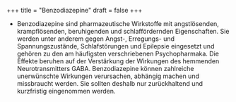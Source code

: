 +++
title = "Benzodiazepine"
draft = false
+++

-   Benzodiazepine sind pharmazeutische Wirkstoffe mit angstlösenden, krampflösenden, beruhigenden und schlaffördernden Eigenschaften. Sie werden unter anderem gegen Angst-, Erregungs- und Spannungszustände, Schlafstörungen und Epilepsie eingesetzt und gehören zu den am häufigsten verschriebenen Psychopharmaka. Die Effekte beruhen auf der Verstärkung der Wirkungen des hemmenden Neurotransmitters GABA. Benzodiazepine können zahlreiche unerwünschte Wirkungen verursachen, abhängig machen und missbraucht werden. Sie sollten deshalb nur zurückhaltend und kurzfristig eingenommen werden.
